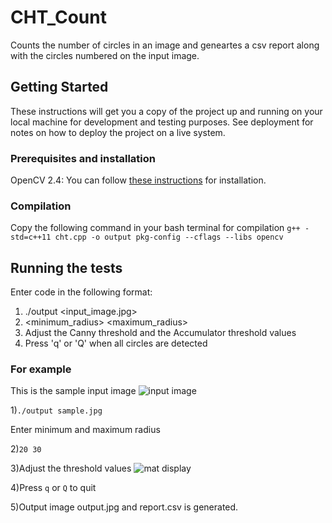 # CHT_Count
Counts the number of circles in an image and geneartes a csv report along with the circles numbered on the input image.

## Getting Started
These instructions will get you a copy of the project up and running on your local machine for development and testing purposes. See deployment for notes on how to deploy the project on a live system.

### Prerequisites and installation
OpenCV 2.4: You can follow [these instructions](https://docs.opencv.org/2.4/doc/tutorials/introduction/linux_install/linux_install.html?) for installation.

### Compilation
Copy the following command in your bash terminal for compilation
`g++ -std=c++11 cht.cpp -o output pkg-config --cflags --libs opencv`

## Running the tests
Enter code in the following format:
1) ./output <input_image.jpg>
2) <minimum_radius> <maximum_radius>
3) Adjust the Canny threshold and the Accumulator threshold values
4) Press 'q' or 'Q' when all circles are detected

### For example
This is the sample input image ![input image](https://drive.google.com/open?id=1oU2yEPYkOgQD6LvMlRBltmTWdGGXGDbb)

1)`./output sample.jpg`

Enter minimum and maximum radius

2)`20 30`

3)Adjust the threshold values ![mat display](https://drive.google.com/open?id=115-a35iDuciOz18qmoirB3t6WlGspK56)

4)Press `q` or `Q` to quit

5)Output image output.jpg and report.csv is generated.
